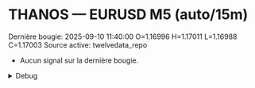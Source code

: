 # THANOS — EURUSD M5 (auto/15m)
Dernière bougie: 2025-09-10 11:40:00  O=1.16996  H=1.17011  L=1.16988  C=1.17003
Source active: twelvedata_repo

- Aucun signal sur la dernière bougie.

<details><summary>Debug</summary>

- TD_API_KEY manquant.

</details>